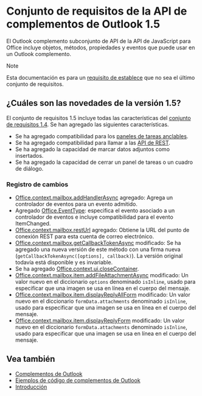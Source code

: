 # <a name="outlook-add-in-api-requirement-set-15"></a>Conjunto de requisitos de la API de complementos de Outlook 1.5

El Outlook complemento subconjunto de API de la API de JavaScript para Office incluye objetos, métodos, propiedades y eventos que puede usar en un Outlook complemento.

> [!NOTE]
> Esta documentación es para un [requisito de establece](/javascript/office/requirement-sets/outlook-api-requirement-sets) que no sea el último conjunto de requisitos.

## <a name="whats-new-in-15"></a>¿Cuáles son las novedades de la versión 1.5?

El conjunto de requisitos 1.5 incluye todas las características del [conjunto de requisitos 1.4](../requirement-set-1.4/outlook-requirement-set-1.4.md). Se han agregado las siguientes características.

- Se ha agregado compatibilidad para los [paneles de tareas anclables](https://docs.microsoft.com/outlook/add-ins/pinnable-taskpane).
- Se ha agregado compatibilidad para llamar a las [API de REST](https://docs.microsoft.com/outlook/add-ins/use-rest-api).
- Se ha agregado la capacidad de marcar datos adjuntos como insertados.
- Se ha agregado la capacidad de cerrar un panel de tareas o un cuadro de diálogo.

### <a name="change-log"></a>Registro de cambios

- [Office.context.mailbox.addHandlerAsync](office.context.mailbox.md#addhandlerasynceventtype-handler-options-callback) agregado: Agrega un controlador de eventos para un evento admitido.
- Agregado [Office.EventType](office.md#eventtype-string): especifica el evento asociado a un controlador de eventos e incluye compatibilidad para el evento ItemChanged.
- [Office.context.mailbox.restUrl](office.context.mailbox.md#resturl-string) agregado: Obtiene la URL del punto de conexión REST para esta cuenta de correo electrónico.
- [Office.context.mailbox.getCallbackTokenAsync](office.context.mailbox.md#getcallbacktokenasyncoptions-callback) modificado: Se ha agregado una nueva versión de este método con una firma nueva (`getCallbackTokenAsync([options], callback)`). La versión original todavía está disponible y es invariable.
- Se ha agregado [Office.context.ui.closeContainer](/javascript/api/office/office.ui#closecontainer--).
- [Office.context.mailbox.item.addFileAttachmentAsync](office.context.mailbox.item.md#addfileattachmentasyncuri-attachmentname-options-callback) modificado: Un valor nuevo en el diccionario `options` denominado `isInline`, usado para especificar que una imagen se usa en línea en el cuerpo del mensaje.
- [Office.context.mailbox.item.displayReplyAllForm](office.context.mailbox.item.md#displayreplyallformformdata) modificado: Un valor nuevo en el diccionario `formData.attachments` denominado `isInline`, usado para especificar que una imagen se usa en línea en el cuerpo del mensaje.
- [Office.context.mailbox.item.displayReplyForm](office.context.mailbox.item.md#displayreplyformformdata) modificado: Un valor nuevo en el diccionario `formData.attachments` denominado `isInline`, usado para especificar que una imagen se usa en línea en el cuerpo del mensaje.

## <a name="see-also"></a>Vea también

- [Complementos de Outlook](https://docs.microsoft.com/outlook/add-ins/)
- [Ejemplos de código de complementos de Outlook](https://developer.microsoft.com/outlook/gallery/?filterBy=Outlook,Samples,Add-ins)
- [Introducción](https://docs.microsoft.com/outlook/add-ins/quick-start)